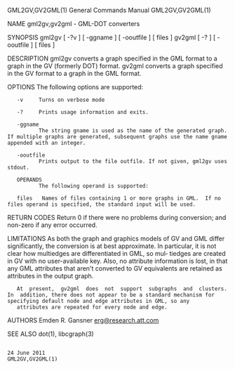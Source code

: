 GML2GV,GV2GML(1)                                                                         General Commands Manual                                                                         GML2GV,GV2GML(1)

NAME
       gml2gv,gv2gml - GML-DOT converters

SYNOPSIS
       gml2gv [ -?v ] [ -ggname ] [ -ooutfile ] [ files ]
       gv2gml [ -?  ] [ -ooutfile ] [ files ]

DESCRIPTION
       gml2gv converts a graph specified in the GML format to a graph in the GV (formerly DOT) format.  gv2gml converts a graph specified in the GV format to a graph in the GML format.

OPTIONS
       The following options are supported:

       -v     Turns on verbose mode

       -?     Prints usage information and exits.

       -ggname
              The string gname is used as the name of the generated graph.  If multiple graphs are generated, subsequent graphs use the name gname appended with an integer.

       -ooutfile
              Prints output to the file outfile. If not given, gml2gv uses stdout.

       OPERANDS
              The following operand is supported:

       files   Names of files containing 1 or more graphs in GML.  If no files operand is specified, the standard input will be used.

RETURN CODES
       Return 0 if there were no problems during conversion; and non-zero if any error occurred.

LIMITATIONS
       As  both the graph and graphics models of GV and GML differ significantly, the conversion is at best approximate. In particular, it is not clear how multiedges are differentiated in GML, so mul‐
       tiedges are created in GV with no user-available key. Also, no attribute information is lost, in that any GML attributes that aren't converted to GV equivalents are retained as attributes in the
       output graph.

       At  present,  gv2gml  does  not  support  subgraphs  and  clusters.  In  addition, there does not appear to be a standard mechanism for specifying default node and edge attributes in GML, so any
       attributes are repeated for every node and edge.

AUTHORS
       Emden R. Gansner <erg@research.att.com>

SEE ALSO
       dot(1), libcgraph(3)

                                                                                               24 June 2011                                                                              GML2GV,GV2GML(1)
